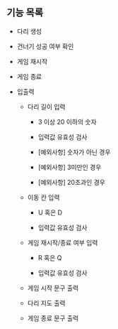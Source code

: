 ## 기능 목록

- 다리 생성

- 건너기 성공 여부 확인

- 게임 재시작

- 게임 종료

- 입출력

  - 다리 길이 입력

    - 3 이상 20 이하의 숫자

    - 입력값 유효성 검사

    - [예외사항] 숫자가 아닌 경우

    - [예외사항] 3미만인 경우

    - [예외사항] 20초과인 경우

  - 이동 칸 입력

    - U 혹은 D

    - 입력값 유효성 검사

  - 게임 재시작/종료 여부 입력

    - R 혹은 Q

    - 입력값 유효성 검사

  - 게임 시작 문구 출력

  - 다리 지도 출력

  - 게임 종료 문구 출력
